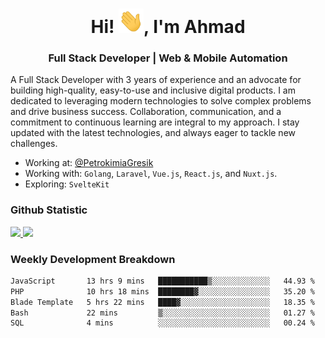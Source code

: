 <h1 align="center">Hi! <img src="https://raw.githubusercontent.com/ABSphreak/ABSphreak/master/gifs/Hi.gif" width="40px" />, I'm Ahmad</h1>


<h3 align="center">Full Stack Developer | Web & Mobile Automation </h3>

A Full Stack Developer with 3 years of experience and an advocate for building high-quality, easy-to-use and inclusive digital products. I am dedicated to leveraging modern technologies to solve complex problems and drive business success. Collaboration, communication, and a commitment to continuous learning are integral to my approach. I stay updated with the latest technologies, and always eager to tackle new challenges.

- Working at: [@PetrokimiaGresik](https://petrokimia-gresik.com)
- Working with: `Golang`, `Laravel`, `Vue.js`, `React.js`, and `Nuxt.js`.
- Exploring: `SvelteKit`

  
### Github Statistic
<p align="left">
<a href="https://github.com/ahmadlaiq97">
  <img height="180em" src="https://github-readme-stats-eight-theta.vercel.app/api?username=ahmadlaiq&show_icons=true&theme=algolia&include_all_commits=true&count_private=true"/>
  <img height="180em" src="https://github-readme-stats-eight-theta.vercel.app/api/top-langs/?username=ahmadlaiq&layout=compact&langs_count=8&theme=algolia"/>
</a>
</p>


### Weekly Development Breakdown
<!--START_SECTION:waka-->

```txt
JavaScript       13 hrs 9 mins   ███████████▒░░░░░░░░░░░░░   44.93 %
PHP              10 hrs 18 mins  ████████▓░░░░░░░░░░░░░░░░   35.20 %
Blade Template   5 hrs 22 mins   ████▓░░░░░░░░░░░░░░░░░░░░   18.35 %
Bash             22 mins         ▒░░░░░░░░░░░░░░░░░░░░░░░░   01.27 %
SQL              4 mins          ░░░░░░░░░░░░░░░░░░░░░░░░░   00.24 %
```

<!--END_SECTION:waka-->
